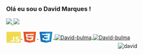 ### Olá eu sou o David Marques !
<div>
  <a href="https://github.com/CCG-web">
  <img height="180em" src="https://github-readme-stats.vercel.app/api?username=CCG-web&show_icons=true&theme=dark&include_all_commits=true&count_private=true"/>
  <img height="180em" src="https://github-readme-stats.vercel.app/api/top-langs/?username=CCG-web&layout=compact&langs_count=7&theme=dark"/>
</div>
<div style="display: inline_block"><br>
  <img align="center" alt="David-Js" height="30" width="40" src="https://raw.githubusercontent.com/devicons/devicon/master/icons/javascript/javascript-plain.svg">
 
 
  <img align="center" alt="David-html" height="30" width="40" src="https://raw.githubusercontent.com/devicons/devicon/master/icons/html5/html5-original.svg">
  <img align="center" alt="David-css3" height="30" width="40" src="https://raw.githubusercontent.com/devicons/devicon/master/icons/css3/css3-original.svg">

  <img align="center" alt="David-bulma" height="30" width="40" src="https://cdn.jsdelivr.net/gh/devicons/devicon/icons/bulma/bulma-plain.svg" />
  <img align="center" alt="David-bulma" height="30" width="40" src="href="https://cdn.jsdelivr.net/gh/devicons/devicon@v2.15.1/devicon.min.css"/>
  
 <br/>
<img align="right" style ="width:200px;" alt="david"  src="https://cdn.glitch.com/0a75facf-0b73-4db4-bea9-fac0b61ceef4%2F5nwi9k.gif?v=1632339830106">
  
</div>




